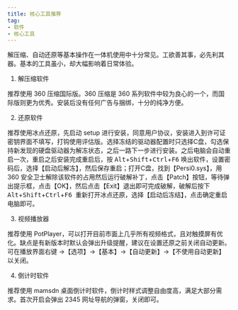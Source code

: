 ```yaml
---
title: 核心工具推荐
tag:
- 软件
- 核心工具
---
```


解压缩、自动还原等基本操作在一体机使用中十分常见。工欲善其事，必先利其器。基本的工具虽小，却大幅影响着日常体验。

1. 解压缩软件

推荐使用 360 压缩国际版。360 压缩是 360 系列软件中较为良心的一个，而国际版则更为优秀。安装后没有任何广告与捆绑，十分的纯净方便。

2. 还原软件

推荐使用冰点还原，先启动 setup 进行安装，同意用户协议，安装进入到许可证密钥界面不填写，打钩使用评估版。选择冻结的驱动器配置时只选择C盘，勾选保持新发现的硬盘驱动器为解冻状态，之后一路下一步进行安装。之后电脑会自动重启一次，重启之后安装完成重启后，按 <kbd>Alt</kbd>+<kbd>Shift</kbd>+<kbd>Ctrl</kbd>+<kbd>F6</kbd> 唤出软件，设置密码后，选择【启动后解冻】，然后保存重启；打开C盘，找到【Persi0.sys】，用 360 安全卫士解除该软件的占用然后运行破解补丁，点击【Patch】按钮，等待弹出提示框，点击【OK】，然后点击【Exit】退出即可完成破解，破解后按下 <kbd>Alt</kbd>+<kbd>Shift</kbd>+<kbd>Ctrl</kbd>+<kbd>F6</kbd>  重新打开冰点还原，选择【启动后冻结】，点击确定重启电脑即可。

3. 视频播放器

推荐使用 PotPlayer，可以打开目前市面上几乎所有视频格式，且对触摸屏有优化。缺点是有新版本时默认会弹出升级提醒，建议在设置还原之前关闭自动更新。可在播放界面右键 →【选项】→【基本】→【自动更新】→【不使用自动更新】以关闭。

4. 倒计时软件

推荐使用 mamsdn 桌面倒计时软件，倒计时样式调整自由度高，满足大部分需求。首次开启会弹出 2345 网址导航的弹窗，关闭即可。
